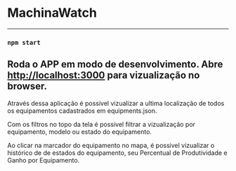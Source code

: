 # MachinaWatch

------------------------
### `npm start`

Roda o APP em modo de desenvolvimento.
Abre [http://localhost:3000](http://localhost:3000) para vizualização no browser.
------------------------

Através dessa aplicação é possível vizualizar a ultima localização de todos os equipamentos cadastrados em equipments.json.

Com os filtros no topo da tela é possivel filtrar a vizualização por equipamento, modelo ou estado do equipamento.

Ao clicar na marcador do equipamento no mapa, é possivel vizualizar o histórico de de estados do equipamento, seu Percentual de Produtividade e  Ganho por Equipamento.
